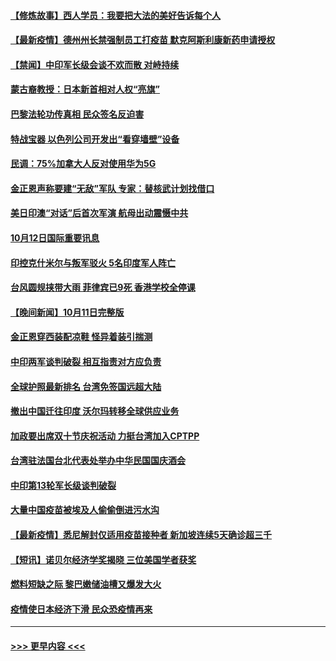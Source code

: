#### [【修炼故事】西人学员：我要把大法的美好告诉每个人](../pages/prog202/a103241196.md?t=10130450) 
#### [【最新疫情】德州州长禁强制员工打疫苗 默克阿斯利康新药申请授权](../pages/prog202/a103241032.md?t=10130450) 
#### [【禁闻】中印军长级会谈不欢而散 对峙持续](../pages/prog202/a103240976.md?t=10130450) 
#### [蒙古裔教授：日本新首相对人权“亮旗”](../pages/prog202/a103240925.md?t=10130450) 
#### [巴黎法轮功传真相 民众签名反迫害](../pages/prog202/a103240817.md?t=10130450) 
#### [特战宝器 以色列公司开发出“看穿墙壁”设备](../pages/prog202/a103240851.md?t=10130450) 
#### [民调：75%加拿大人反对使用华为5G](../pages/prog202/a103240856.md?t=10130450) 
#### [金正恩声称要建“无敌”军队 专家：替核武计划找借口](../pages/prog202/a103240861.md?t=10130450) 
#### [美日印澳“对话”后首次军演 航母出动震慑中共](../pages/prog202/a103240757.md?t=10130450) 
#### [10月12日国际重要讯息](../pages/prog202/a103240722.md?t=10130450) 
#### [印控克什米尔与叛军驳火 5名印度军人阵亡](../pages/prog202/a103240637.md?t=10130450) 
#### [台风圆规挟带大雨 菲律宾已9死 香港学校全停课](../pages/prog202/a103240621.md?t=10130450) 
#### [【晚间新闻】10月11日完整版](../pages/prog202/a103240470.md?t=10130450) 
#### [金正恩穿西装配凉鞋 怪异着装引揣测](../pages/prog202/a103240443.md?t=10130450) 
#### [中印两军谈判破裂 相互指责对方应负责](../pages/prog202/a103240313.md?t=10130450) 
#### [全球护照最新排名 台湾免签国远超大陆](../pages/prog202/a103240261.md?t=10130450) 
#### [撤出中国迁往印度 沃尔玛转移全球供应业务](../pages/prog202/a103240225.md?t=10130450) 
#### [加政要出席双十节庆祝活动 力挺台湾加入CPTPP](../pages/prog202/a103240207.md?t=10130450) 
#### [台湾驻法国台北代表处举办中华民国国庆酒会](../pages/prog202/a103240212.md?t=10130450) 
#### [中印第13轮军长级谈判破裂](../pages/prog202/a103240201.md?t=10130450) 
#### [大量中国疫苗被埃及人偷偷倒进污水沟](../pages/prog202/a103240092.md?t=10130450) 
#### [【最新疫情】悉尼解封仅适用疫苗接种者 新加坡连续5天确诊超三千](../pages/prog202/a103240042.md?t=10130450) 
#### [【短讯】诺贝尔经济学奖揭晓  三位美国学者获奖](../pages/prog202/a103240025.md?t=10130450) 
#### [燃料短缺之际 黎巴嫩储油槽又爆发大火](../pages/prog202/a103239987.md?t=10130450) 
#### [疫情使日本经济下滑 民众恐疫情再来](../pages/prog202/a103239948.md?t=10130450) 

----
#### [ >>> 更早内容 <<< ](../indexes/prog202-earlier.md)
